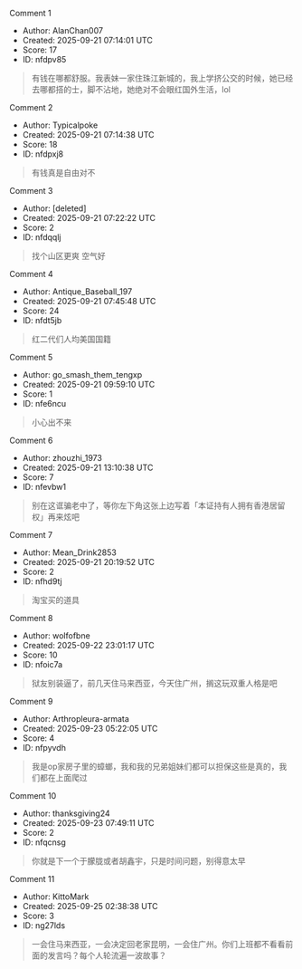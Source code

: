 Comment 1

- Author: AlanChan007
- Created: 2025-09-21 07:14:01 UTC
- Score: 17
- ID: nfdpv85

> 有钱在哪都舒服。我表妹一家住珠江新城的，我上学挤公交的时候，她已经去哪都搭的士，脚不沾地，她绝对不会眼红国外生活，lol

Comment 2

- Author: Typicalpoke
- Created: 2025-09-21 07:14:38 UTC
- Score: 18
- ID: nfdpxj8

> 有钱真是自由对不

Comment 3

- Author: [deleted]
- Created: 2025-09-21 07:22:22 UTC
- Score: 2
- ID: nfdqqlj

> 找个山区更爽 空气好

Comment 4

- Author: Antique_Baseball_197
- Created: 2025-09-21 07:45:48 UTC
- Score: 24
- ID: nfdt5jb

> 红二代们人均美国国籍

Comment 5

- Author: go_smash_them_tengxp
- Created: 2025-09-21 09:59:10 UTC
- Score: 1
- ID: nfe6ncu

> 小心出不来

Comment 6

- Author: zhouzhi_1973
- Created: 2025-09-21 13:10:38 UTC
- Score: 7
- ID: nfevbw1

> 别在这诓骗老中了，等你左下角这张上边写着「本证持有人拥有香港居留权」再来炫吧

Comment 7

- Author: Mean_Drink2853
- Created: 2025-09-21 20:19:52 UTC
- Score: 2
- ID: nfhd9tj

> 淘宝买的道具

Comment 8

- Author: wolfofbne
- Created: 2025-09-22 23:01:17 UTC
- Score: 10
- ID: nfoic7a

> 狱友别装逼了，前几天住马来西亚，今天住广州，搁这玩双重人格是吧

Comment 9

- Author: Arthropleura-armata
- Created: 2025-09-23 05:22:05 UTC
- Score: 4
- ID: nfpyvdh

> 我是op家房子里的蟑螂，我和我的兄弟姐妹们都可以担保这些是真的，我们都在上面爬过

Comment 10

- Author: thanksgiving24
- Created: 2025-09-23 07:49:11 UTC
- Score: 2
- ID: nfqcnsg

> 你就是下一个于朦胧或者胡鑫宇，只是时间问题，别得意太早

Comment 11

- Author: KittoMark
- Created: 2025-09-25 02:38:38 UTC
- Score: 3
- ID: ng27lds

> 一会住马来西亚，一会决定回老家昆明，一会住广州。你们上班都不看看前面的发言吗？每个人轮流遍一波故事？
